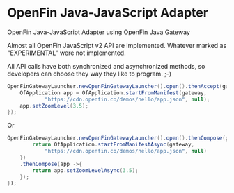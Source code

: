 # OpenFin Java-JavaScript Adapter
OpenFin Java-JavaScript Adapter using OpenFin Java Gateway

Almost all OpenFin JavaScript v2 API are implemented. Whatever marked as "EXPERIMENTAL" were not implemented.

All API calls have both synchronized and asynchronized methods, so developers can choose they way they like to program. ;-)  

```java
OpenFinGatewayLauncher.newOpenFinGatewayLauncher().open().thenAccept(gateway ->{
	OfApplication app = OfApplication.startFromManifest(gateway,
			"https://cdn.openfin.co/demos/hello/app.json", null);
	app.setZoomLevel(3.5);
});

```

Or 

```java
OpenFinGatewayLauncher.newOpenFinGatewayLauncher().open().thenCompose(gateway ->{
		return OfApplication.startFromManifestAsync(gateway,
			"https://cdn.openfin.co/demos/hello/app.json", null)
	})
	.thenCompose(app ->{
		return app.setZoomLevelAsync(3.5);
	});
});

```
